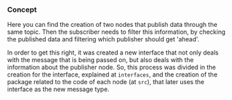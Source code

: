 ### Concept

Here you can find the creation of two nodes that publish data through the same topic. Then the subscriber needs to filter this information, by checking the published data and filtering which publisher should get 'ahead'.

In order to get this right, it was created a new interface that not only deals with the message that is being passed on, but also deals with the information about the publisher node.
So, this process was divided in the creation for the interface, explained at `interfaces`, and the creation of the package related to the code of each node (at `src`), that later uses the interface as the new message type.
